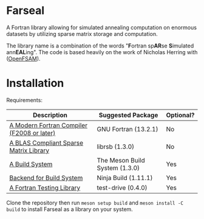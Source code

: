 # Farseal

A Fortran library allowing for simulated annealing computation on enormous datasets by utilizing sparse matrix storage and computation. 

The library name is a combination of the words "**F**ortran sp**AR**se **S**imulated ann**EAL**ing". The code is based heavily on the work of Nicholas Herring with ([OpenFSAM](https://github.com/nfherrin/OpenFSAM)).

# Installation

Requirements:

Description | Suggested Package | Optional?
--- | --- | ---
[A Modern Fortran Compiler (F2008 or later)](https://gcc.gnu.org/fortran/) | GNU Fortran (13.2.1) | No
[A BLAS Compliant Sparse Matrix Library](https://librsb.sourceforge.net/) | librsb (1.3.0) | No
[A Build System](https://mesonbuild.com/) | The Meson Build System (1.3.0) | Yes
[Backend for Build System](https://ninja-build.org/) | Ninja Build (1.11.1) | Yes
[A Fortran Testing Library](https://github.com/fortran-lang/test-drive) | test-drive (0.4.0) | Yes

Clone the repository then run `meson setup build` and `meson install -C build` to install Farseal as a library on your system.
